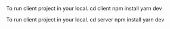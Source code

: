 To run client project in your local.
cd client
npm install
yarn dev

To run client project in your local.
cd server
npm install
yarn dev



